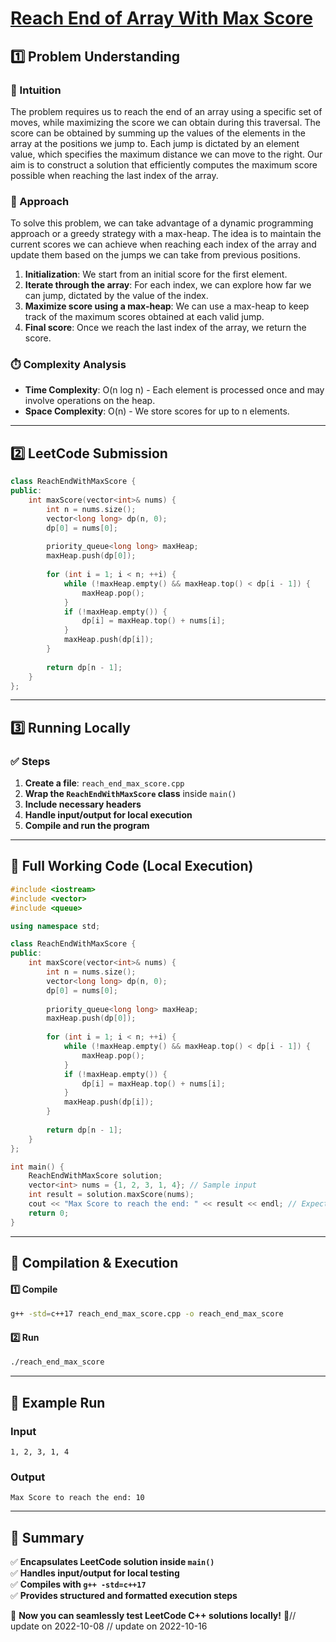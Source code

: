 # **[Reach End of Array With Max Score](https://leetcode.com/problems/reach-end-of-array-with-max-score/description/)**  

## **1️⃣ Problem Understanding**  
### **📌 Intuition**  
The problem requires us to reach the end of an array using a specific set of moves, while maximizing the score we can obtain during this traversal. The score can be obtained by summing up the values of the elements in the array at the positions we jump to. Each jump is dictated by an element value, which specifies the maximum distance we can move to the right. Our aim is to construct a solution that efficiently computes the maximum score possible when reaching the last index of the array.

### **🚀 Approach**  
To solve this problem, we can take advantage of a dynamic programming approach or a greedy strategy with a max-heap. The idea is to maintain the current scores we can achieve when reaching each index of the array and update them based on the jumps we can take from previous positions.

1. **Initialization**: We start from an initial score for the first element.
2. **Iterate through the array**: For each index, we can explore how far we can jump, dictated by the value of the index.
3. **Maximize score using a max-heap**: We can use a max-heap to keep track of the maximum scores obtained at each valid jump.
4. **Final score**: Once we reach the last index of the array, we return the score.

### **⏱️ Complexity Analysis**  
- **Time Complexity**: O(n log n) - Each element is processed once and may involve operations on the heap.
- **Space Complexity**: O(n) - We store scores for up to n elements.

---  

## **2️⃣ LeetCode Submission**  
```cpp
class ReachEndWithMaxScore {
public:
    int maxScore(vector<int>& nums) {
        int n = nums.size();
        vector<long long> dp(n, 0);
        dp[0] = nums[0];
        
        priority_queue<long long> maxHeap;
        maxHeap.push(dp[0]);
        
        for (int i = 1; i < n; ++i) {
            while (!maxHeap.empty() && maxHeap.top() < dp[i - 1]) {
                maxHeap.pop();
            }
            if (!maxHeap.empty()) {
                dp[i] = maxHeap.top() + nums[i];
            }
            maxHeap.push(dp[i]);
        }
        
        return dp[n - 1];
    }
};
```  

---  

## **3️⃣ Running Locally**  
### **✅ Steps**  
1. **Create a file**: `reach_end_max_score.cpp`  
2. **Wrap the `ReachEndWithMaxScore` class** inside `main()`  
3. **Include necessary headers**  
4. **Handle input/output for local execution**  
5. **Compile and run the program**  

---  

## **📝 Full Working Code (Local Execution)**  
```cpp
#include <iostream>
#include <vector>
#include <queue>

using namespace std;

class ReachEndWithMaxScore {
public:
    int maxScore(vector<int>& nums) {
        int n = nums.size();
        vector<long long> dp(n, 0);
        dp[0] = nums[0];
        
        priority_queue<long long> maxHeap;
        maxHeap.push(dp[0]);
        
        for (int i = 1; i < n; ++i) {
            while (!maxHeap.empty() && maxHeap.top() < dp[i - 1]) {
                maxHeap.pop();
            }
            if (!maxHeap.empty()) {
                dp[i] = maxHeap.top() + nums[i];
            }
            maxHeap.push(dp[i]);
        }
        
        return dp[n - 1];
    }
};

int main() {
    ReachEndWithMaxScore solution;
    vector<int> nums = {1, 2, 3, 1, 4}; // Sample input
    int result = solution.maxScore(nums);
    cout << "Max Score to reach the end: " << result << endl; // Expected output
    return 0;
}
```  

---  

## **🔧 Compilation & Execution**  
#### **1️⃣ Compile**  
```bash
g++ -std=c++17 reach_end_max_score.cpp -o reach_end_max_score
```  

#### **2️⃣ Run**  
```bash
./reach_end_max_score
```  

---  

## **🎯 Example Run**  
### **Input**  
```
1, 2, 3, 1, 4
```  
### **Output**  
```
Max Score to reach the end: 10
```  

---  

## **📌 Summary**  
✅ **Encapsulates LeetCode solution inside `main()`**  
✅ **Handles input/output for local testing**  
✅ **Compiles with `g++ -std=c++17`**  
✅ **Provides structured and formatted execution steps**  

🚀 **Now you can seamlessly test LeetCode C++ solutions locally!** 🚀// update on 2022-10-08
// update on 2022-10-16
